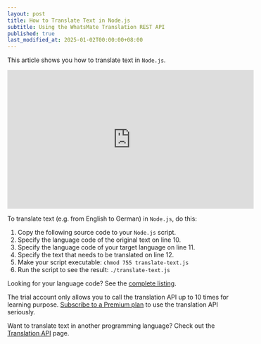 ```yaml
---
layout: post
title: How to Translate Text in Node.js
subtitle: Using the WhatsMate Translation REST API
published: true
last_modified_at: 2025-01-02T00:00:00+08:00
---
```


This article shows you how to translate text in `Node.js`.


<iframe width="560" height="315" src="https://www.youtube.com/embed/5OkcpJFSCHc?rel=0&cc_load_policy=1" frameborder="0" allowfullscreen></iframe>


To translate text (e.g. from English to German) in `Node.js`, do this:

1. Copy the following source code to your `Node.js` script.  <script src="https://gist.github.com/whatsmate/41edc6a2330eb3f78eb86360ea195e38.js"></script>
2. Specify the language code of the original text on line 10.
3. Specify the language code of your target language on line 11.
4. Specify the text that needs to be translated on line 12.
5. Make your script executable: `chmod 755 translate-text.js`
6. Run the script to see the result: `./translate-text.js`


Looking for your language code? See the <a target="_blank" href="http://api.whatsmate.net/v1/translation/supported-codes">complete listing</a>.


The trial account only allows you to call the translation API up to 10 times for learning purpose. [Subscribe to a Premium plan](https://www.whatsmate.net/translation-subscribe.html) to use the translation API seriously.


Want to translate text in another programming language? Check out the [Translation API](https://www.whatsmate.net/translation-api.html) page.


<br>
<script async src="//pagead2.googlesyndication.com/pagead/js/adsbygoogle.js"></script>
<ins class="adsbygoogle"
     style="display:inline-block;width:728px;height:90px"
     data-ad-client="ca-pub-7383487179928477"
     data-ad-slot="6959057004"></ins>
<script>
(adsbygoogle = window.adsbygoogle || []).push({});
</script>
<br>

